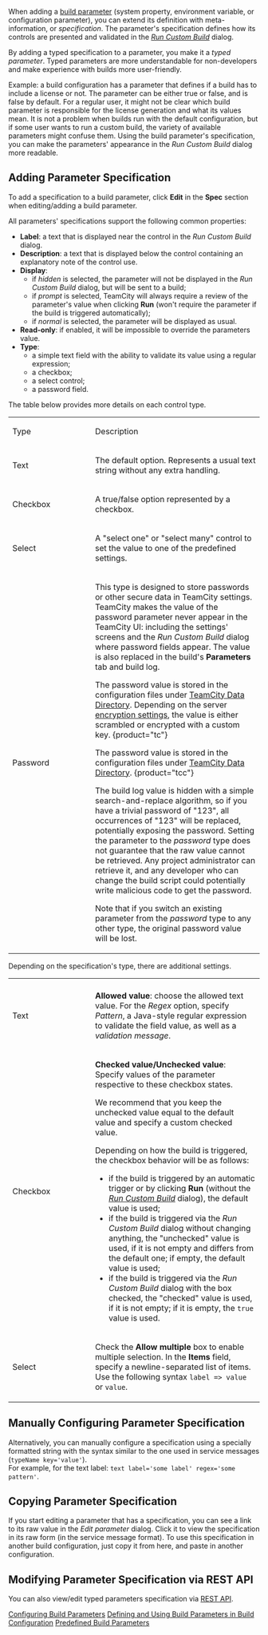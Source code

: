 [//]: # (title: Typed Parameters)
[//]: # (auxiliary-id: Typed Parameters)

When adding a [build parameter](configuring-build-parameters.md) (system property, environment variable, or configuration parameter), you can extend its definition with meta-information, or _specification_. The parameter's specification defines how its controls are presented and validated in the _[Run Custom Build](running-custom-build.md)_ dialog.

By adding a typed specification to a parameter, you make it a _typed parameter_. Typed parameters are more understandable for non-developers and make experience with builds more user-friendly.

Example: a build configuration has a parameter that defines if a build has to include a license or not. The parameter can be either true or false, and is false by default. For a regular user, it might not be clear which build parameter is responsible for the license generation and what its values mean. It is not a problem when builds run with the default configuration, but if some user wants to run a custom build, the variety of available parameters might confuse them. Using the build parameter's specification, you can make the parameters' appearance in the _Run Custom Build_ dialog more readable.

## Adding Parameter Specification

To add a specification to a build parameter, click __Edit__ in the __Spec__ section when editing/adding a build parameter.

All parameters' specifications support the following common properties:
* __Label__: a text that is displayed near the control in the _Run Custom Build_ dialog.
* __Description__: a text that is displayed below the control containing an explanatory note of the control use.
* __Display__:
   * if _hidden_ is selected, the parameter will not be displayed in the _Run Custom Build_ dialog, but will be sent to a build;
   * if _prompt_ is selected, TeamCity will always require a review of the parameter's value when clicking __Run__ (won't require the parameter if the build is triggered automatically);
   * if _normal_ is selected, the parameter will be displayed as usual.
* __Read-only__: if enabled, it will be impossible to override the parameters value.
* __Type__:
   * a simple text field with the ability to validate its value using a regular expression;
   * a checkbox;
   * a select control;
   * a password field.

The table below provides more details on each control type.

<table><tr>

<td width="150">

Type

</td>

<td>

Description

</td></tr><tr>

<td>

Text

</td>

<td>

The default option. Represents a usual text string without any extra handling.

</td></tr><tr>

<td>

Checkbox

</td>

<td>

A true/false option represented by a checkbox.

</td></tr><tr>

<td>

Select

</td>

<td>

A "select one" or "select many" control to set the value to one of the predefined settings.

</td></tr><tr>

<td>

Password

</td>

<td>

This type is designed to store passwords or other secure data in TeamCity settings. TeamCity makes the value of the password parameter never appear in the TeamCity UI: including the settings' screens and the _Run Custom Build_ dialog where password fields appear. The value is also replaced in the build's __Parameters__ tab and build log.

The password value is stored in the configuration files under [TeamCity Data Directory](teamcity-data-directory.md). Depending on the server [encryption settings](teamcity-configuration-and-maintenance.md#encryption-settings), the value is either scrambled or encrypted with a custom key.
{product="tc"}

The password value is stored in the configuration files under [TeamCity Data Directory](teamcity-data-directory.md).
{product="tcc"}

The build log value is hidden with a simple search-and-replace algorithm, so if you have a trivial password of "123", all occurrences of "123" will be replaced, potentially exposing the password. Setting the parameter to the _password_ type does not guarantee that the raw value cannot be retrieved. Any project administrator can retrieve it, and any developer who can change the build script could potentially write malicious code to get the password.

Note that if you switch an existing parameter from the _password_ type to any other type, the original password value will be lost.

</td></tr></table>

Depending on the specification's type, there are additional settings.

<table>

<tr><td width="150"></td><td></td></tr>

<tr>

<td>

Text

</td>

<td>

__Allowed value__: choose the allowed text value. For the _Regex_ option, specify _Pattern_, a Java-style regular expression to validate the field value, as well as a _validation message_.

</td></tr><tr>

<td>

Checkbox

</td>

<td>

__Checked value/Unchecked value__: Specify values of the parameter respective to these checkbox states.

We recommend that you keep the unchecked value equal to the default value and specify a custom checked value.

Depending on how the build is triggered, the checkbox behavior will be as follows:
* if the build is triggered by an automatic trigger or by clicking __Run__ (without the _[Run Custom Build](running-custom-build.md)_ dialog), the default value is used;
* if the build is triggered via the _Run Custom Build_ dialog without changing anything, the "unchecked" value is used, if it is not empty and differs from the default one; if empty, the default value is used;
* if the build is triggered via the _Run Custom Build_ dialog with the box checked, the "checked" value is used, if it is not empty; if it is empty, the `true` value is used.

</td></tr><tr>

<td>

Select

</td>

<td>

Check the __Allow multiple__ box to enable multiple selection. In the __Items__ field, specify a newline-separated list of items. Use the following syntax `label => value` or `value`.

</td></tr></table>

## Manually Configuring Parameter Specification

Alternatively, you can manually configure a specification using a specially formatted string with the syntax similar to the one used in service messages (`typeName key='value'`).   
For example, for the text label: `text label='some label' regex='some pattern'`.

## Copying Parameter Specification

If you start editing a parameter that has a specification, you can see a link to its raw value in the _Edit parameter_ dialog. Click it to view the specification in its raw form (in the service message format). To use this specification in another build configuration, just copy it from here, and paste in another configuration.

## Modifying Parameter Specification via REST API

You can also view/edit typed parameters specification via [REST API](https://www.jetbrains.com/help/teamcity/rest/manage-typed-parameters.html).

 <seealso>
        <category ref="admin-guide">
            <a href="configuring-build-parameters.md">Configuring Build Parameters</a>
            <a href="configuring-build-parameters.md">Defining and Using Build Parameters in Build Configuration</a>
            <a href="predefined-build-parameters.md">Predefined Build Parameters</a>
        </category>
</seealso>